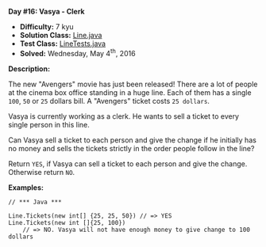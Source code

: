<b>Day #16: Vasya - Clerk</b>

* <b>Difficulty:</b> 7 kyu
* <b>Solution Class:</b> [Line.java](Line.java)
* <b>Test Class:</b> [LineTests.java](LineTests.java)
* <b>Solved:</b> Wednesday, May 4<sup>th</sup>, 2016

<b>Description:</b>

The new "Avengers" movie has just been released! There are a lot of people at the cinema box office standing in a huge line. Each of them has a single <code>100</code>, <code>50</code> or <code>25</code> dollars bill. A "Avengers" ticket costs <code>25 dollars</code>.

Vasya is currently working as a clerk. He wants to sell a ticket to every single person in this line.

Can Vasya sell a ticket to each person and give the change if he initially has no money and sells the tickets strictly in the order people follow in the line?

Return <code>YES</code>, if Vasya can sell a ticket to each person and give the change. Otherwise return <code>NO</code>.

<b>Examples:</b>

<pre><code>// *** Java ***

Line.Tickets(new int[] {25, 25, 50}) // => YES
Line.Tickets(new int []{25, 100})
    // => NO. Vasya will not have enough money to give change to 100 dollars</code></pre>